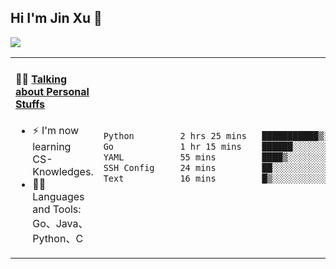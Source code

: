 
## Hi I'm Jin Xu 👋
![](https://komarev.com/ghpvc/?username=jiayouxujin&color=brightgreen&label=PROFILE+VIEWS)



<table align="center">
<tr>
<td valign="top" width="60%">

#### 🏋️‍♀️ <a href="https://github.com/jiayouxujin" target="_blank">Talking about Personal Stuffs</a>
<!-- recent_releases starts -->

- ⚡  I'm now learning CS-Knowledges.  
- 🏊‍♂️ Languages and Tools: Go、Java、Python、C
<!-- recent_releases ends -->
</td>
<td>
 
<!--START_SECTION:waka-->

```txt
Python         2 hrs 25 mins   ███████████▒░░░░░░░░░░░░░   45.40 %
Go             1 hr 15 mins    ██████░░░░░░░░░░░░░░░░░░░   23.50 %
YAML           55 mins         ████▒░░░░░░░░░░░░░░░░░░░░   17.32 %
SSH Config     24 mins         ██░░░░░░░░░░░░░░░░░░░░░░░   07.60 %
Text           16 mins         █▒░░░░░░░░░░░░░░░░░░░░░░░   05.04 %
```

<!--END_SECTION:waka-->
 
</td>
</tr>
</table>





